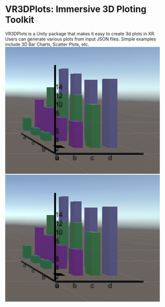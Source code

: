 # VR3DPlots: Immersive 3D Ploting Toolkit

VR3DPlots is a Unity package that makes it easy to create 3d plots in XR. Users can generate various plots from input JSON files. Simple examples include 3D Bar Charts, Scatter Plots, etc. 
![Bar Chart](https://github.com/Xiaowen2024/VR3DPlots/blob/master/Images/bar%20chart.PNG)
![Bar Chart](https://github.com/Xiaowen2024/VR3DPlots/blob/master/Images/bar%20chart.PNG)

